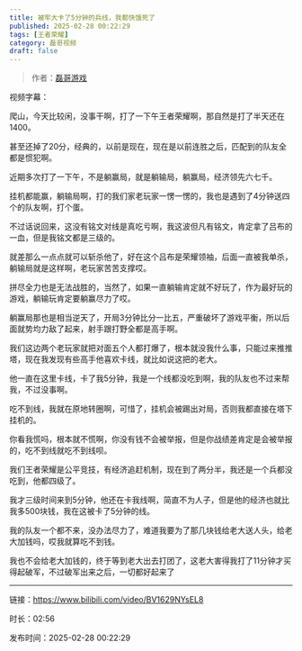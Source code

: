 ```yaml
---
title: 被牢大卡了5分钟的兵线，我都快饿死了
published: 2025-02-28 00:22:29
tags: [王者荣耀]
category: 磊哥视频
draft: false
---
```



> 作者：[磊哥游戏](https://space.bilibili.com/268941858?spm_id_from=333.788.upinfo.head.click)

视频字幕：

爬山，今天比较闲，没事干啊，打了一下午王者荣耀啊，那自然是打了半天还在1400。

甚至还掉了20分，经典的，以前是现在，现在是以前连胜之后，匹配到的队友全都是惯犯啊。

近期多次打了一下午，不是躺赢局，就是躺输局，躺赢局，经济领先六七千。

挂机都能赢，躺输局啊，打的我们家老玩家一愣一愣的，我也是遇到了4分钟送四个的队友啊，打个蛋。

不过话说回来，这没有铭文对线是真吃亏啊，我这波但凡有铭文，肯定拿了吕布的一血，但是我铭文都是三级的。

就差那么一点点就可以斩杀他了，好在这个吕布是荣耀领袖，后面一直被我单杀，躺输局就是这样啊，老玩家苦苦支撑哎。

拼尽全力也是无法战胜的，当然了，如果一直躺输肯定就不好玩了，作为最好玩的游戏，躺输玩肯定要躺赢尽力了哎。

躺赢局那也是相当逆天了，开局3分钟比分一比五，严重破坏了游戏平衡，所以后面就势均力敌了起来，射手跟打野全都是高手啊。

我们这边两个老玩家就把对面五个人都打爆了，根本就没我什么事，只能过来推推塔，现在我发现有些高手他喜欢卡线，就比如说这把的老大。

他一直在这里卡线，卡了我5分钟，我是一个线都没吃到啊，我的队友也不过来帮我，不过没事啊。

吃不到线，我就在原地转圈啊，可惜了，挂机会被踢出对局，否则我都直接在塔下挂机的。

你看我慌吗，根本就不慌啊，你没有钱不会被举报，但是你战绩差肯定是会被举报的，吃不到线就吃不到线呗。

我们王者荣耀是公平竞技，有经济追赶机制，现在到了两分半，我还是一个兵都没吃到，他都四级了。

我才三级时间来到5分钟，他还在卡我线啊，简直不为人子，但是他的经济也就比我多500块钱，我在这被卡了5分钟的线。

我的队友一个都不来，没办法尽力了，难道我要为了那几块钱给老大送人头，给老大加钱吗，哎我就算吃不到钱。

我也不会给老大加钱的，终于等到老大出去打团了，这老大害得我打了11分钟才买得起破军，不过破军出来之后，一切都好起来了

---

链接：https://www.bilibili.com/video/BV1629NYsEL8

时长：02:56

发布时间：2025-02-28 00:22:29
